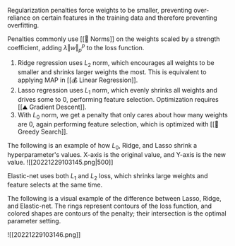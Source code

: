 

Regularization penalties force weights to be smaller, preventing over-reliance on certain features in the training data and therefore preventing overfitting.

Penalties commonly use [[📌 Norms]] on the weights scaled by a strength coefficient, adding $\lambda\Vert w \Vert_p^p$ to the loss function.
1. Ridge regression uses $L_2$ norm, which encourages all weights to be smaller and shrinks larger weights the most. This is equivalent to applying MAP in [[💰 Linear Regression]].
2. Lasso regression uses $L_1$ norm, which evenly shrinks all weights and drives some to $0$, performing feature selection. Optimization requires [[⛰️ Gradient Descent]].
3. With $L_0$ norm, we get a penalty that only cares about how many weights are $0$, again performing feature selection, which is optimized with [[🔎 Greedy Search]].

The following is an example of how $L_0$, Ridge, and Lasso shrink a hyperparameter's values. X-axis is the original value, and Y-axis is the new value.
![[20221229103145.png|500]]

Elastic-net uses both $L_1$ and $L_2$ loss, which shrinks large weights and feature selects at the same time.

The following is a visual example of the difference between Lasso, Ridge, and Elastic-net. The rings represent contours of the loss function, and colored shapes are contours of the penalty; their intersection is the optimal parameter setting.

![[20221229103146.png]]


